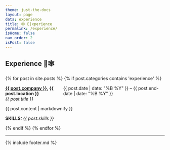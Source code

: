 ```yaml
---
theme: just-the-docs
layout: page
data: experience
title: 🕸️ E|xperience
permalink: /experience/
isHome: false
nav_order: 2
isPost: false
---
```


## Experience 🦜🕸️

<div class="posts">
  {% for post in site.posts %}
    {% if post.categories contains 'experience' %}
      <div class="experience-entry">
        <p style="display: flex; justify-content: space-between;">
          <span>
            <strong><a href="{{ post.link }}" target="_blank">{{ post.company }}</a>, {{ post.location }}</strong><br>
            <em>{{ post.title }}</em>
          </span>
          <span>{{ post.date | date: "%B %Y" }} – {{ post.end-date | date: "%B %Y" }}</span>
        </p>
        {{ post.content | markdownify }}
        <p>
          <strong>SKILLS: </strong><em>{{ post.skills }}</em>
        </p>
      </div>
    {% endif %}
  {% endfor %}
</div>

---

{% include footer.md %}

